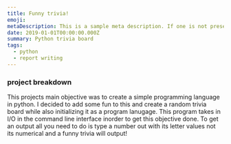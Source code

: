 ```yaml
---
title: Funny trivia!
emoji: 
metaDescription: This is a sample meta description. If one is not present in your page/project's front matter, the default metadata.desciption will be used instead.
date: 2019-01-01T00:00:00.000Z
summary: Python trivia board
tags:
  - python
  - report writing
---
```


### project breakdown

This projects main objective was to create a simple programming language in python. I decided to add some fun to this and create a random trivia board while also initializing it as a program lanugage. This program takes in I/O in the command line interface inorder to get this objective done. To get an output all you need to do is type a number out with its letter values not its numerical and a funny trivia will output!

